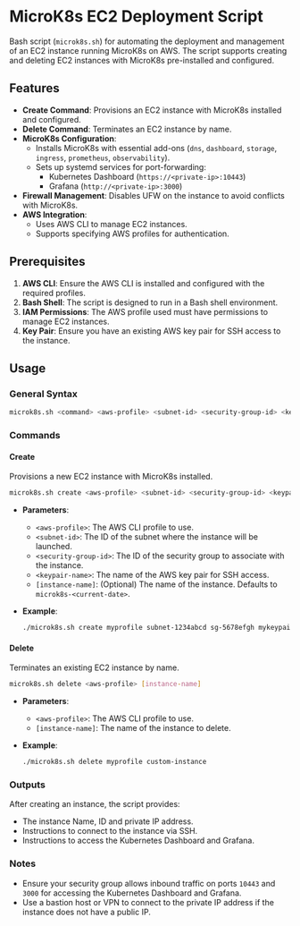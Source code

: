 # MicroK8s EC2 Deployment Script
Bash script (`microk8s.sh`) for automating the deployment and management of an EC2 instance running MicroK8s on AWS. The script supports creating and deleting EC2 instances with MicroK8s pre-installed and configured.

## Features

- **Create Command**: Provisions an EC2 instance with MicroK8s installed and configured.
- **Delete Command**: Terminates an EC2 instance by name.
- **MicroK8s Configuration**:
  - Installs MicroK8s with essential add-ons (`dns`, `dashboard`, `storage`, `ingress`, `prometheus`, `observability`).
  - Sets up systemd services for port-forwarding:
    - Kubernetes Dashboard (`https://<private-ip>:10443`)
    - Grafana (`http://<private-ip>:3000`)
- **Firewall Management**: Disables UFW on the instance to avoid conflicts with MicroK8s.
- **AWS Integration**:
  - Uses AWS CLI to manage EC2 instances.
  - Supports specifying AWS profiles for authentication.

## Prerequisites

1. **AWS CLI**: Ensure the AWS CLI is installed and configured with the required profiles.
2. **Bash Shell**: The script is designed to run in a Bash shell environment.
3. **IAM Permissions**: The AWS profile used must have permissions to manage EC2 instances.
4. **Key Pair**: Ensure you have an existing AWS key pair for SSH access to the instance.

## Usage

### General Syntax

```bash
microk8s.sh <command> <aws-profile> <subnet-id> <security-group-id> <keypair-name> [instance-name]
```

### Commands

#### Create

Provisions a new EC2 instance with MicroK8s installed.

```bash
microk8s.sh create <aws-profile> <subnet-id> <security-group-id> <keypair-name> [instance-name]
```

- **Parameters**:
  - `<aws-profile>`: The AWS CLI profile to use.
  - `<subnet-id>`: The ID of the subnet where the instance will be launched.
  - `<security-group-id>`: The ID of the security group to associate with the instance.
  - `<keypair-name>`: The name of the AWS key pair for SSH access.
  - `[instance-name]`: (Optional) The name of the instance. Defaults to `microk8s-<current-date>`.

- **Example**:
  ```bash
  ./microk8s.sh create myprofile subnet-1234abcd sg-5678efgh mykeypair custom-instance
  ```

#### Delete

Terminates an existing EC2 instance by name.

```bash
microk8s.sh delete <aws-profile> [instance-name]
```

- **Parameters**:
  - `<aws-profile>`: The AWS CLI profile to use.
  - `[instance-name]`: The name of the instance to delete.

- **Example**:
  ```bash
  ./microk8s.sh delete myprofile custom-instance
  ```

### Outputs

After creating an instance, the script provides:
- The instance Name, ID and private IP address.
- Instructions to connect to the instance via SSH.
- Instructions to access the Kubernetes Dashboard and Grafana.

### Notes

- Ensure your security group allows inbound traffic on ports `10443` and `3000` for accessing the Kubernetes Dashboard and Grafana.
- Use a bastion host or VPN to connect to the private IP address if the instance does not have a public IP.
